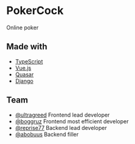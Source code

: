 # PokerCock
Online poker

## Made with
- [TypeScript](https://www.typescriptlang.org/)
- [Vue.js](https://vuejs.org/)
- [Quasar](https://quasar.dev/)
- [Django](https://www.djangoproject.com/)

## Team
* [@ultragreed](https://github.com/ultragreed) Frontend lead developer
* [@boggruz](https://github.com/boggruz) Frontend most efficient developer
* [@reprise77](https://github.com/reprise77) Backend lead developer
* [@abobuus](https://github.com/abobuus) Backend filler
